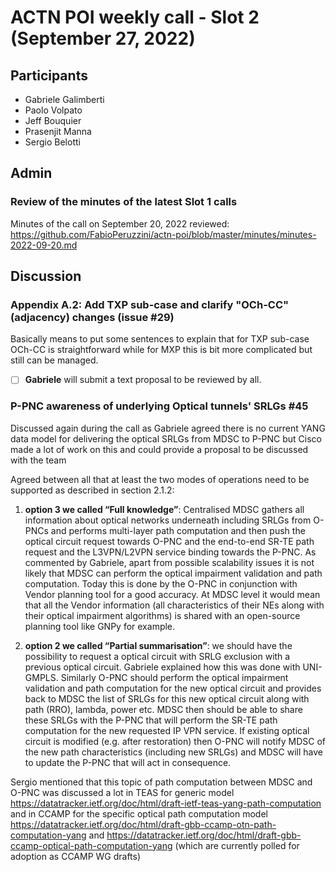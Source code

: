 # ACTN POI weekly call - Slot 2 (September 27, 2022)

## Participants
-	Gabriele Galimberti
-	Paolo Volpato
-	Jeff Bouquier
-	Prasenjit Manna
-	Sergio Belotti

## Admin

### Review of the minutes of the latest Slot 1 calls

Minutes of the call on September 20, 2022 reviewed: https://github.com/FabioPeruzzini/actn-poi/blob/master/minutes/minutes-2022-09-20.md

## Discussion

### Appendix A.2: Add TXP sub-case and clarify "OCh-CC" (adjacency) changes (issue #29)

Basically means to put some sentences to explain that for TXP sub-case OCh-CC is straightforward while for MXP this is bit more complicated but still can be managed.

- [ ] **Gabriele** will submit a text proposal to be reviewed by all.

###  P-PNC awareness of underlying Optical tunnels' SRLGs #45 

Discussed again during the call as Gabriele agreed there is no current YANG data model for delivering the optical SRLGs from MDSC to P-PNC 
but Cisco made a lot of work on this and could provide a proposal to be discussed with the team

Agreed between all that at least the two modes of operations need to be supported as described in section 2.1.2:

1) **option 3 we called “Full knowledge”**: Centralised MDSC gathers all information about optical networks underneath including SRLGs from O-PNCs and 
performs multi-layer path computation and then push the optical circuit request towards O-PNC and the end-to-end SR-TE path request and the L3VPN/L2VPN 
service binding towards the P-PNC. As commented by Gabriele, apart from possible scalability issues it is not likely that MDSC can perform the optical
impairment validation and path computation. Today this is done by the O-PNC in conjunction with Vendor planning tool for a good accuracy.
At MDSC level it would mean that all the Vendor information (all characteristics of their NEs along with their optical impairment algorithms) 
is shared with an open-source planning tool like GNPy for example.

2) **option 2 we called “Partial summarisation”**: we should have the possibility to request a optical circuit with SRLG exclusion with a previous optical circuit.
Gabriele explained how this was done with UNI-GMPLS. Similarly O-PNC should perform the optical impairment validation and path computation for the new optical 
circuit and provides back to MDSC the list of SRLGs for this new optical circuit along with path (RRO), lambda, power etc.  MDSC then should be able to share 
these SRLGs with the P-PNC that will perform the SR-TE path computation for the new requested IP VPN service. If existing optical circuit is modified 
(e.g. after restoration) then O-PNC will notify MDSC of the new path characteristics (including new SRLGs) and MDSC will have to update the P-PNC that 
will act in consequence.

Sergio mentioned that this topic of path computation between MDSC and O-PNC was discussed a lot in TEAS for generic model https://datatracker.ietf.org/doc/html/draft-ietf-teas-yang-path-computation
and in CCAMP for the specific optical path computation model https://datatracker.ietf.org/doc/html/draft-gbb-ccamp-otn-path-computation-yang and 
https://datatracker.ietf.org/doc/html/draft-gbb-ccamp-optical-path-computation-yang (which are currently polled for adoption as CCAMP WG drafts)
